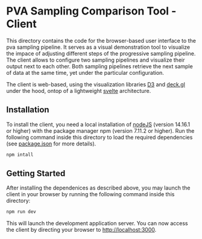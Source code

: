 # PVA Sampling Comparison Tool - Client
This directory contains the code for the browser-based user interface to the pva sampling pipeline.
It serves as a visual demonstration tool to visualize the impace of adjusting different steps of the progressive sampling pipeline.
The client allows to configure two sampling pipelines and visualize their output next to each other.
Both sampling pipelines retrieve the next sample of data at the same time, yet under the particular configuration.

The client is web-based, using the visualization libraries [D3](https://d3js.org/) and [deck.gl](https://deck.gl/) under the hood, ontop of a lightweight [svelte](https://svelte.dev/) architecture.


## Installation
To install the client, you need a local installation of [nodeJS](https://nodejs.org/) (version 14.16.1 or higher) with the package manager npm (version 7.11.2 or higher).
Run the following command inside this directory to load the required dependencies (see [package.json](./package.json) for more details).
```sh
npm intall
```

## Getting Started
After installing the dependenices as described above, you may launch the client in your browser by running the following command inside this directory:
```sh
npm run dev
```

This will launch the development application server.
You can now access the client by directing your browser to [http://localhost:3000](http://localhost:3000).